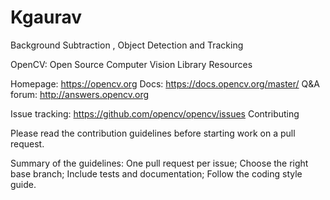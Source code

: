 # Kgaurav
Background Subtraction , Object Detection and Tracking

OpenCV: Open Source Computer Vision Library
Resources

Homepage: https://opencv.org
Docs: https://docs.opencv.org/master/
Q&A forum: http://answers.opencv.org

Issue tracking: https://github.com/opencv/opencv/issues
Contributing

Please read the contribution guidelines before starting work on a pull request.

Summary of the guidelines:
One pull request per issue;
Choose the right base branch;
Include tests and documentation;
Follow the coding style guide.
